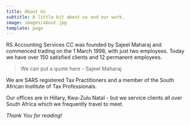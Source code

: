 ```yaml
---
title: About Us
subtitle: A little bit about us and our work.
image: images/about.jpg
template: page
---
```


RS Accounting Services CC was founded by Sajeel Maharaj and commenced trading on the 1 March 1998, with just two employees. Today we have over 150 satisfied clients and 12 permanent employees.

>We can put a quote here - Sajeel Maharaj

We are SARS registered Tax Practitioners and a member of the South African Institute of Tax Professionals.  

Our offices are in Hillary, Kwa-Zulu Natal - but we service clients all over South Africa which we frequently travel to meet. 

*Thank You for reading!*
